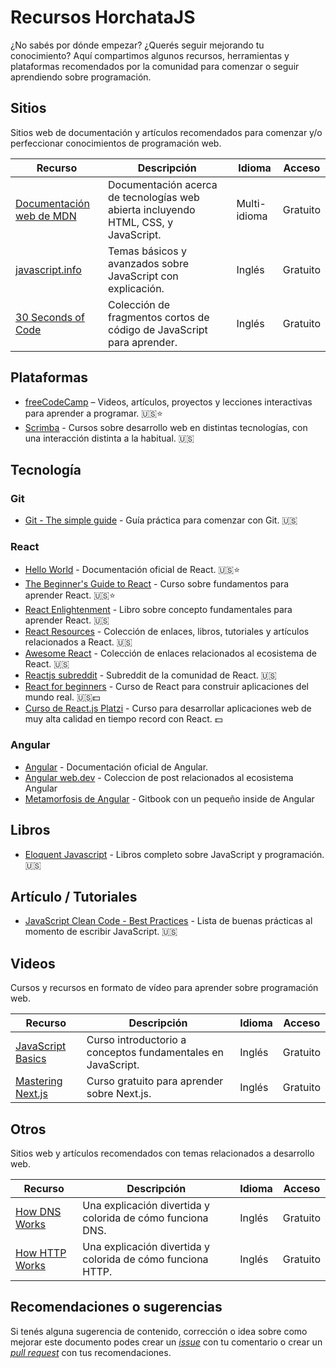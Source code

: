 # Recursos HorchataJS

¿No sabés por dónde empezar? ¿Querés seguir mejorando tu conocimiento? Aquí compartimos algunos recursos, herramientas y plataformas recomendados por la comunidad para comenzar o seguir aprendiendo sobre programación.

## Sitios
Sitios web de documentación y artículos recomendados para comenzar y/o perfeccionar conocimientos de programación web.

| Recurso | Descripción | Idioma | Acceso |
|---------|-------------|--------|--------|
| [Documentación web de MDN](https://developer.mozilla.org/es/) | Documentación acerca de tecnologías web abierta incluyendo HTML, CSS, y JavaScript. | Multi-idioma | Gratuito |
| [javascript.info](http://javascript.info/) | Temas básicos y avanzados sobre JavaScript con explicación. | Inglés | Gratuito |
| [30 Seconds of Code](https://30secondsofcode.org/) | Colección de fragmentos cortos de código de JavaScript para aprender. | Inglés | Gratuito |

## Plataformas
* [freeCodeCamp](https://www.freecodecamp.org/) – Videos, artículos, proyectos y lecciones interactivas para aprender a programar. 🇺🇸⭐️
* [Scrimba](https://scrimba.com/) - Cursos sobre desarrollo web en distintas tecnologías, con una interacción distinta a la habitual. 🇺🇸

## Tecnología 

### Git
* [Git - The simple guide](https://rogerdudler.github.io/git-guide/) - Guía práctica para comenzar con Git. 🇺🇸

### React
* [Hello World](https://reactjs.org/docs/hello-world.html) - Documentación oficial de React. 🇺🇸⭐️
* [The Beginner's Guide to React](https://egghead.io/courses/the-beginner-s-guide-to-react) - Curso sobre fundamentos para aprender React. 🇺🇸⭐️
* [React Enlightenment](https://www.reactenlightenment.com) - Libro sobre concepto fundamentales para aprender React. 🇺🇸
* [React Resources](https://reactresources.com/) - Colección de enlaces, libros, tutoriales y artículos relacionados a React. 🇺🇸
* [Awesome React](https://github.com/enaqx/awesome-react) - Colección de enlaces relacionados al ecosistema de React. 🇺🇸
* [Reactjs subreddit](https://www.reddit.com/r/reactjs/) - Subreddit de la comunidad de React. 🇺🇸
* [React for beginners](https://reactforbeginners.com/) - Curso de React para construir aplicaciones del mundo real. 🇺🇸💵
* [Curso de React.js Platzi](https://platzi.com/cursos/react/) -  Curso para desarrollar aplicaciones web de muy alta calidad en tiempo record con React. 💵

### Angular
* [Angular](https://angular.io/) - Documentación oficial de Angular.
* [Angular web.dev](https://web.dev/angular/) - Coleccion de post relacionados al ecosistema Angular
* [Metamorfosis de Angular](https://ngchallenges.gitbook.io/metamorfosis-de-angular/) - Gitbook con un pequeño inside de Angular

## Libros
* [Eloquent Javascript](http://eloquentjavascript.net/) - Libros completo sobre JavaScript y programación. 🇺🇸

## Artículo / Tutoriales
* [JavaScript Clean Code - Best Practices](https://devinduct.com/blogpost/22/javascript-clean-code-best-practices) - Lista de buenas prácticas al momento de escribir JavaScript. 🇺🇸

## Videos
Cursos y recursos en formato de vídeo para aprender sobre programación web.

| Recurso | Descripción | Idioma | Acceso |
|---------|-------------|--------|--------|
| [JavaScript Basics](https://ultimatecourses.com/learn/javascript-basics) | Curso introductorio a conceptos fundamentales en JavaScript. | Inglés | Gratuito |
| [Mastering Next.js](https://masteringnextjs.com/) | Curso gratuito para aprender sobre Next.js. | Inglés | Gratuito |

## Otros
Sitios web y artículos recomendados con temas relacionados a desarrollo web.

| Recurso | Descripción | Idioma | Acceso |
|---------|-------------|--------|--------|
| [How DNS Works](https://howdns.works/) | Una explicación divertida y colorida de cómo funciona DNS. | Inglés | Gratuito |
| [How HTTP Works](https://howhttps.works/) | Una explicación divertida y colorida de cómo funciona HTTP. | Inglés | Gratuito |

## Recomendaciones o sugerencias
Si tenés alguna sugerencia de contenido, corrección o idea sobre como mejorar este documento podes crear un [_issue_](https://github.com/horchatajs/guias/issues) con tu comentario o crear un [_pull request_](https://github.com/horchatajs/guias/pulls) con tus recomendaciones.



